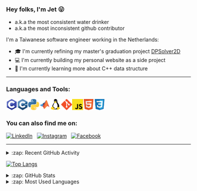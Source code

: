 ### Hey folks, I'm Jet :stuck_out_tongue_winking_eye:

- a.k.a the most consistent water drinker
- a.k.a the most inconsistent github contributor

I'm a Taiwanese software engineer working in the Netherlands:

- :mortar_board: I'm currently refining my master's graduation project [DPSolver2D][graduationproject]
- :computer: I'm currently building my personal website as a side project
- :book: I'm currently learning more about C++ data structure

---

### Languages and Tools:

<img align="left" height="30" width="30" src="./Icon/c-programming.png" />
<img align="left" height="30" width="30" src="./Icon/c-plusplus.png" />
<img align="left" height="30" width="30" src="./Icon/python.png" />
<img align="left" height="30" width="30" src="./Icon/matlab.png" />
<img align="left" height="30" width="30" src="./Icon/linux.png" />
<img align="left" height="30" width="30" src="./Icon/git.png" />
<img align="left" height="30" width="30" src="./Icon/javascript.png" />
<img align="left" height="30" width="30" src="./Icon/html.png" />
<img  height="30" width="30" src="./Icon/css.png" />

### You can also find me on:

[![LinkedIn](https://img.shields.io/badge/linkedin-%230077B5.svg?&style=for-the-badge&logo=linkedin&logoColor=white)](https://www.linkedin.com/in/jet-chang/) &nbsp;
[![Instagram](https://img.shields.io/badge/instagram-%23E4405F.svg?&style=for-the-badge&logo=instagram&logoColor=white)](https://www.instagram.com/j900213/) &nbsp;
[![Facebook](https://img.shields.io/badge/facebook-%231877F2.svg?&style=for-the-badge&logo=facebook&logoColor=white)](https://www.facebook.com/jet.chang.520)

[linkedin]: https://www.linkedin.com/in/jet-chang/
[instagram]: https://www.instagram.com/j900213/
[facebook]: https://www.facebook.com/jet.chang.520
[graduationproject]: https://github.com/j900213/DPSolver2D

---

<details>
  <summary>:zap: Recent GitHub Activity</summary>
  
<!--START_SECTION:activity-->

</details>

[![Top Langs](https://github-readme-stats.vercel.app/api/top-langs/?username=anuraghazra)](https://github.com/anuraghazra/github-readme-stats)

<details>
  <summary>:zap: GitHub Stats</summary>

  <img align="left" alt="codeSTACKr's GitHub Stats" src="https://github-readme-stats.j900213.vercel.app/api?username=j900213&show_icons=true&hide_border=true" />

</details>

<details>
  <summary>:zap: Most Used Languages</summary>
  
  [![Top Langs](https://github-readme-stats.vercel.app/api/top-langs/?username=anuraghazra)](https://github.com/anuraghazra/github-readme-stats)

</details>

